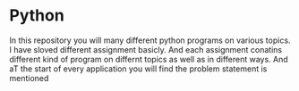 # Python

In this repository you will many different python programs on various topics.
I have sloved different assignment basicly.
And each assignment conatins different kind of program on differnt topics as well as in different ways.
And aT the start of every application you will find the problem statement is mentioned

